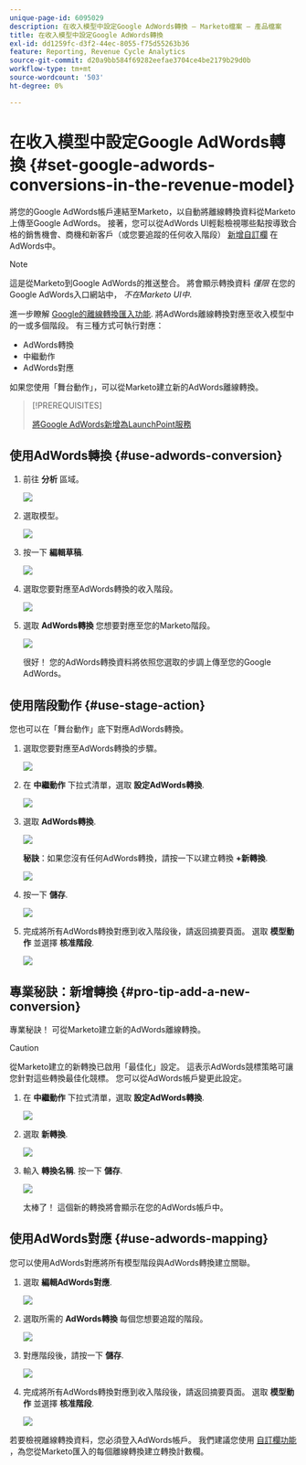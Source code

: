 ```yaml
---
unique-page-id: 6095029
description: 在收入模型中設定Google AdWords轉換 — Marketo檔案 — 產品檔案
title: 在收入模型中設定Google AdWords轉換
exl-id: dd1259fc-d3f2-44ec-8055-f75d55263b36
feature: Reporting, Revenue Cycle Analytics
source-git-commit: d20a9bb584f69282eefae3704ce4be2179b29d0b
workflow-type: tm+mt
source-wordcount: '503'
ht-degree: 0%

---
```


# 在收入模型中設定Google AdWords轉換 {#set-google-adwords-conversions-in-the-revenue-model}

將您的Google AdWords帳戶連結至Marketo，以自動將離線轉換資料從Marketo上傳至Google AdWords。 接著，您可以從AdWords UI輕鬆檢視哪些點按導致合格的銷售機會、商機和新客戶（或您要追蹤的任何收入階段） [新增自訂欄](https://support.google.com/adwords/answer/3073556) 在AdWords中。

>[!NOTE]
>
>這是從Marketo到Google AdWords的推送整合。 將會顯示轉換資料 _僅限_ 在您的Google AdWords入口網站中， _不在Marketo UI中_.

進一步瞭解 [Google的離線轉換匯入功能](https://support.google.com/adwords/answer/2998031?hl=en). 將AdWords離線轉換對應至收入模型中的一或多個階段。 有三種方式可執行對應：

* AdWords轉換
* 中繼動作
* AdWords對應

如果您使用「舞台動作」，可以從Marketo建立新的AdWords離線轉換。

>[!PREREQUISITES]
>
>[將Google AdWords新增為LaunchPoint服務](/help/marketo/product-docs/administration/additional-integrations/add-google-adwords-as-a-launchpoint-service.md)

## 使用AdWords轉換 {#use-adwords-conversion}

1. 前往 **分析** 區域。

   ![](assets/image2015-2-23-18-3a9-3a34.png)

1. 選取模型。

   ![](assets/image2015-2-23-18-3a3-3a12.png)

1. 按一下 **編輯草稿**.

   ![](assets/image2015-3-10-15-3a3-3a20.png)

1. 選取您要對應至AdWords轉換的收入階段。

   ![](assets/image2015-2-26-16-3a40-3a2.png)

1. 選取 **AdWords轉換** 您想要對應至您的Marketo階段。

   ![](assets/image2015-2-26-16-3a46-3a15.png)

   很好！ 您的AdWords轉換資料將依照您選取的步調上傳至您的Google AdWords。

## 使用階段動作 {#use-stage-action}

您也可以在「舞台動作」底下對應AdWords轉換。

1. 選取您要對應至AdWords轉換的步驟。

   ![](assets/image2015-2-26-16-3a40-3a2.png)

1. 在 **中繼動作** 下拉式清單，選取 **設定AdWords轉換**.

   ![](assets/image2015-2-26-16-3a52-3a24.png)

1. 選取 **AdWords轉換**.

   ![](assets/image2015-2-26-16-3a54-3a47.png)

   **秘訣**：如果您沒有任何AdWords轉換，請按一下以建立轉換 **+新轉換**.

   ![](assets/image2015-2-26-21-3a22-3a10.png)

1. 按一下 **儲存**.

   ![](assets/image2015-2-26-16-3a56-3a2.png)

1. 完成將所有AdWords轉換對應到收入階段後，請返回摘要頁面。 選取 **模型動作** 並選擇 **核准階段**.

   ![](assets/image2015-2-27-12-3a20-3a20.png)

## 專業秘訣：新增轉換 {#pro-tip-add-a-new-conversion}

專業秘訣！ 可從Marketo建立新的AdWords離線轉換。

>[!CAUTION]
>
>從Marketo建立的新轉換已啟用「最佳化」設定。 這表示AdWords競標策略可讓您針對這些轉換最佳化競標。 您可以從AdWords帳戶變更此設定。

1. 在 **中繼動作** 下拉式清單，選取 **設定AdWords轉換**.

   ![](assets/image2015-2-26-16-3a52-3a24.png)

1. 選取 **新轉換**.

   ![](assets/image2015-2-26-21-3a22-3a10.png)

1. 輸入 **轉換名稱**. 按一下 **儲存**.

   ![](assets/image2015-2-26-21-3a24-3a7.png)

   太棒了！ 這個新的轉換將會顯示在您的AdWords帳戶中。

## 使用AdWords對應 {#use-adwords-mapping}

您可以使用AdWords對應將所有模型階段與AdWords轉換建立關聯。

1. 選取 **編輯AdWords對應**.

   ![](assets/image2015-2-26-17-3a3-3a29.png)

1. 選取所需的 **AdWords轉換** 每個您想要追蹤的階段。

   ![](assets/image2015-2-26-17-3a6-3a15.png)

1. 對應階段後，請按一下 **儲存**.

   ![](assets/image2015-2-26-17-3a7-3a48.png)

1. 完成將所有AdWords轉換對應到收入階段後，請返回摘要頁面。 選取 **模型動作** 並選擇 **核准階段**.

   ![](assets/image2015-2-27-12-3a20-3a20.png)

若要檢視離線轉換資料，您必須登入AdWords帳戶。 我們建議您使用 [自訂欄功能](https://support.google.com/adwords/answer/3073556) ，為您從Marketo匯入的每個離線轉換建立轉換計數欄。
